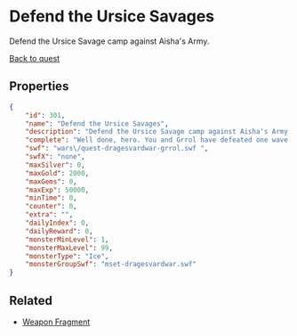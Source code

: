 # Defend the Ursice Savages

Defend the Ursice Savage camp against Aisha's Army.

[Back to quest](../quests.md)

## Properties

```json
{
    "id": 301,
    "name": "Defend the Ursice Savages",
    "description": "Defend the Ursice Savage camp against Aisha's Army.",
    "complete": "Well done, hero. You and Grrol have defeated one wave of Aisha's army but there are many more where that came from. Return to Grrol with Weapon Fragments for rare war weapons!",
    "swf": "wars\/quest-dragesvardwar-grrol.swf ",
    "swfX": "none",
    "maxSilver": 0,
    "maxGold": 2000,
    "maxGems": 0,
    "maxExp": 50000,
    "minTime": 0,
    "counter": 0,
    "extra": "",
    "dailyIndex": 0,
    "dailyReward": 0,
    "monsterMinLevel": 1,
    "monsterMaxLevel": 99,
    "monsterType": "Ice",
    "monsterGroupSwf": "mset-dragesvardwar.swf"
}
```

## Related

- [Weapon Fragment](../items/1974-weapon-fragment.md)

